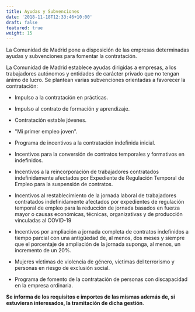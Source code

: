 ```yaml
---
title: Ayudas y Subvenciones
date: '2018-11-18T12:33:46+10:00'
draft: false
featured: true
weight: 15
---
```

La Comunidad de Madrid pone a disposición de las empresas determinadas ayudas y subvenciones para fomentar la contratación.

La Comunidad de Madrid establece ayudas dirigidas a empresas, a los trabajadores autónomos y entidades de carácter privado que no tengan ánimo de lucro. Se plantean varias subvenciones orientadas a favorecer la contratación:

*   Impulso a la contratación en prácticas.

*   Impulso al contrato de formación y aprendizaje.

*   Contratación estable jóvenes.

*   "Mi primer empleo joven".

*   Programa de incentivos a la contratación indefinida inicial.

*   Incentivos para la conversión de contratos temporales y formativos en indefinidos.

*   Incentivos a la reincorporación de trabajadores contratados indefinidamente afectados por Expediente de Regulación Temporal de Empleo para la suspensión de contratos.

*   Incentivos al restablecimiento de la jornada laboral de trabajadores contratados indefinidamente afectados por expedientes de regulación temporal de empleo para la reducción de jornada basados en fuerza mayor o causas económicas, técnicas, organizativas y de producción vinculadas al COVID-19

*   Incentivos por ampliación a jornada completa de contratos indefinidos a tiempo parcial con una antigüedad de, al menos, dos meses y siempre que el porcentaje de ampliación de la jornada suponga, al menos, un incremento de un 20%.

*   Mujeres víctimas de violencia de género, victimas del terrorismo y personas en riesgo de exclusión social.

*   Programa de fomento de la contratación de personas con discapacidad en la empresa ordinaria.

**Se informa de los requisitos e importes de las mismas además de, si estuvieran interesados, la tramitación de dicha gestión**.
